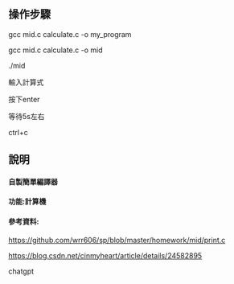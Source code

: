 ## 操作步驟

gcc mid.c calculate.c -o my_program

gcc mid.c calculate.c -o mid

./mid

輸入計算式

按下enter

等待5s左右

ctrl+c




## 說明

#### 自製簡單編譯器
#### 功能:計算機

#### 參考資料:
https://github.com/wrr606/sp/blob/master/homework/mid/print.c

https://blog.csdn.net/cinmyheart/article/details/24582895

chatgpt
